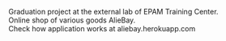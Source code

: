 Graduation project at the external lab of EPAM Training Center.  
Online shop of various goods AlieBay.  
Check how application works at aliebay.herokuapp.com
